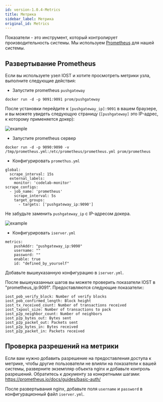 ```yaml
---
id: version-1.0.4-Metrics
title: Метрика
sidebar_label: Метрика
original_id: Metrics
---
```


Показатели - это инструмент, который контролирует производительность системы. Мы используем [Prometheus](https://prometheus.io/) для нашей системы.

## Развертывание Prometheus

Если вы используете узел IOST и хотите просмотреть метрики узла, выполните следующие действия:

* Запустите prometheus `pushgateway`

```
docker run -d -p 9091:9091 prom/pushgateway
```

После установки перейдите к `[pushgateway_ip]:9091` в вашем браузере, и вы можете увидеть следующую страницу (`[pushgateway]` это IP-адрес, к которому применяется докер):

![example](assets/doc004/pushgateway.png)

* Запустите prometheus сервер

```
docker run -d -p 9090:9090 -v /tmp/prometheus.yml:/etc/prometheus/prometheus.yml prom/prometheus
```

* Конфигурировать `promethus.yml`

```
global:
  scrape_interval: 15s
  external_labels:
    monitor: 'codelab-monitor'
scrape_configs:
  - job_name: 'prometheus'
    scrape_interval: 5s
    target_groups:
      - targets: ['pushgateway_ip:9090']
```

Не забудьте заменить `pushgateway_ip` с IP-адресом докера.

![example](assets/doc004/prometheus.png)

* Конфигурировать `iserver.yml`

```
metrics:
	pushAddr: "pushgateway_ip:9090"
	username: ""
	password: ""
	enable: true
	id: "defined_by_yourself"
```

Добавьте вышеуказанную конфигурацию в `iserver.yml`.

После вышеуказанных шагов вы можете проверить показатели IOST в "prometheus\_ip:9091". Предоставляются следующие показатели::

```
iost_pob_verify_block: Number of verify blocks
iost_pob_confirmed_length: Block height
iost_tx_received_count: Number of transactions received
iost_txpool_size: Number of transactions to pack
iost_p2p_neighbor_count: Number of neighbors
iost_p2p_bytes_out: Bytes sent
iost_p2p_packet_out: Packets sent
iost_p2p_bytes_in: Bytes received
iost_p2p_packet_in: Packets received
```

## Проверка разрешений на метрики

Если вам нужно добавить разрешение на предоставления доступа к метрике, чтобы другие пользователи не влияли на показатели к вашей системы, разверните экземпляр объекта nginx и добавьте контроль разрешений. Обратитесь к документу за конкретными шагами: https://prometheus.io/docs/guides/basic-auth/

После развертывания nginx, добавьте поля `username` и `password` в конфигурационный файл `iserver.yml`.
